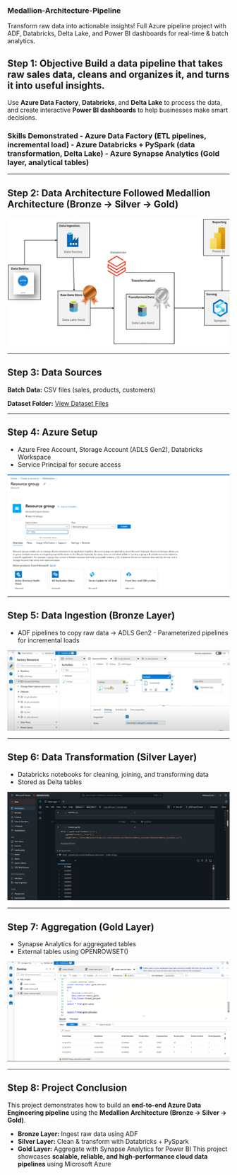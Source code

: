 ### Medallion-Architecture-Pipeline
Transform raw data into actionable insights! Full Azure pipeline project with ADF, Databricks, Delta Lake, and Power BI dashboards for real-time &amp; batch analytics.

##  Step 1: **Objective** Build a data pipeline that takes raw sales data, cleans and organizes it, and turns it into useful insights. 
 Use **Azure Data Factory**, **Databricks**, and **Delta Lake** to process the data, and create interactive **Power BI dashboards** to help businesses make smart decisions.

### **Skills Demonstrated** - Azure Data Factory (ETL pipelines, incremental load) - Azure Databricks + PySpark (data transformation, Delta Lake) - Azure Synapse Analytics (Gold layer, analytical tables)

---
##  Step 2: Data Architecture Followed **Medallion Architecture (Bronze → Silver → Gold)**

![Architecture Diagram](https://github.com/alpesh502/Medallion-Architecture-Pipeline/blob/main/Architecture_diagram.png)

---
##  Step 3: Data Sources
**Batch Data:** CSV files (sales, products, customers)

**Dataset Folder:** [View Dataset Files](https://github.com/alpesh502/Medallion-Architecture-Pipeline/tree/main/datasets)

---
##  Step 4: Azure Setup
- Azure Free Account, Storage Account (ADLS Gen2), Databricks Workspace
- Service Principal for secure access

![Azure Setup](https://github.com/alpesh502/Medallion-Architecture-Pipeline/blob/main/AzureSetup.png)

---
##  Step 5: Data Ingestion (Bronze Layer) 
- ADF pipelines to copy raw data → ADLS Gen2 - Parameterized pipelines for incremental loads 

![Azure Data Pipeline](https://github.com/alpesh502/Medallion-Architecture-Pipeline/blob/main/Azure_data_pipeline.png)

---
##  Step 6: Data Transformation (Silver Layer)  
- Databricks notebooks for cleaning, joining, and transforming data 
- Stored as Delta tables

![Bronze to Silver Transformation](https://github.com/alpesh502/Medallion-Architecture-Pipeline/blob/main/transformation(bronze_to_silver).png)

---
##  Step 7: Aggregation (Gold Layer)
- Synapse Analytics for aggregated tables
- External tables using OPENROWSET()

![Synapse Analytics Gold Layer](https://github.com/alpesh502/Medallion-Architecture-Pipeline/blob/main/Synapse_Analytics(Gold_Layer).png) 

---

##  Step 8: Project Conclusion 
This project demonstrates how to build an **end-to-end Azure Data Engineering pipeline** using the **Medallion Architecture (Bronze → Silver → Gold)**. 
- **Bronze Layer:** Ingest raw data using ADF
- **Silver Layer:** Clean & transform with Databricks + PySpark
- **Gold Layer:** Aggregate with Synapse Analytics for Power BI This project showcases **scalable, reliable, and high-performance cloud data pipelines** using Microsoft Azure

